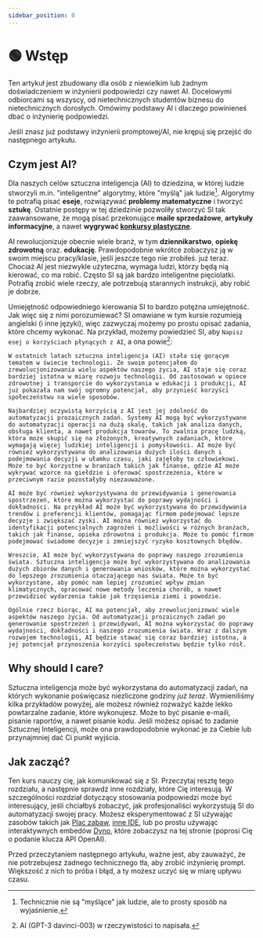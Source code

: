 ```yaml
---
sidebar_position: 0
---
```


# 🟢 Wstęp

Ten artykuł jest zbudowany dla osób z niewielkim lub żadnym doświadczeniem w inżynierii podpowiedzi
czy nawet AI. Docelowymi odbiorcami są wszyscy, od nietechnicznych
studentów biznesu do nietechnicznych dorosłych. Omówimy podstawy AI i dlaczego powinieneś
dbać o inżynierię podpowiedzi.

Jeśli znasz już podstawy inżynierii promptowej/AI, nie krępuj się przejść do następnego artykułu.

## Czym jest AI?

Dla naszych celów sztuczna inteligencja (AI) to dziedzina, w której ludzie stworzyli m.in.
"inteligentne" algorytmy, które "myślą" jak ludzie[^1]. Algorytmy te potrafią pisać **eseje**,
rozwiązywać **problemy matematyczne** i tworzyć **sztukę**. Ostatnie postępy w tej dziedzinie pozwoliły stworzyć SI
tak zaawansowane, że mogą pisać przekonujące **maile sprzedażowe**, **artykuły informacyjne**, a nawet
**wygrywać [konkursy plastyczne](https://impakter.com/art-made-by-ai-wins-fine-arts-competition/)**.

AI rewolucjonizuje obecnie wiele branż, w tym **dziennikarstwo**, **opiekę zdrowotną** oraz.
**edukację**. Prawdopodobnie wkrótce zobaczysz ją w swoim miejscu pracy/klasie, jeśli jeszcze tego nie zrobiłeś.
już teraz. Chociaż AI jest niezwykle użyteczna, wymaga ludzi, którzy będą nią kierować, co ma robić.
Często SI są jak bardzo inteligentne pięciolatki. Potrafią zrobić wiele rzeczy, ale potrzebują
starannych instrukcji, aby robić je dobrze.

Umiejętność odpowiedniego kierowania SI to bardzo potężna umiejętność. Jak więc się z nimi porozumiewać?
SI omawiane w tym kursie rozumieją angielski (i inne języki),
więc zazwyczaj możemy po prostu opisać zadania, które chcemy wykonać. Na przykład, możemy powiedzieć SI, aby
`Napisz esej o korzyściach płynących z AI`, a ona powie[^2]:

```
W ostatnich latach sztuczna inteligencja (AI) stała się gorącym tematem w świecie technologii. Ze swoim potencjałem do zrewolucjonizowania wielu aspektów naszego życia, AI staje się coraz bardziej istotna w miarę rozwoju technologii. Od zastosowań w opiece zdrowotnej i transporcie do wykorzystania w edukacji i produkcji, AI już pokazała nam swój ogromny potencjał, aby przynieść korzyści społeczeństwu na wiele sposobów.

Najbardziej oczywistą korzyścią z AI jest jej zdolność do automatyzacji prozaicznych zadań. Systemy AI mogą być wykorzystywane do automatyzacji operacji na dużą skalę, takich jak analiza danych, obsługa klienta, a nawet produkcja towarów. To zwalnia pracę ludzką, która może skupić się na złożonych, kreatywnych zadaniach, które wymagają więcej ludzkiej inteligencji i pomysłowości. AI może być również wykorzystywana do analizowania dużych ilości danych i podejmowania decyzji w ułamku czasu, jaki zajęłoby to człowiekowi. Może to być korzystne w branżach takich jak finanse, gdzie AI może wykrywać wzorce na giełdzie i oferować spostrzeżenia, które w przeciwnym razie pozostałyby niezauważone.

AI może być również wykorzystywana do przewidywania i generowania spostrzeżeń, które można wykorzystać do poprawy wydajności i dokładności. Na przykład AI może być wykorzystywana do przewidywania trendów i preferencji klientów, pomagając firmom podejmować lepsze decyzje i zwiększać zyski. AI można również wykorzystać do identyfikacji potencjalnych zagrożeń i możliwości w różnych branżach, takich jak finanse, opieka zdrowotna i produkcja. Może to pomóc firmom podejmować świadome decyzje i zmniejszyć ryzyko kosztownych błędów.

Wreszcie, AI może być wykorzystywana do poprawy naszego zrozumienia świata. Sztuczna inteligencja może być wykorzystywana do analizowania dużych zbiorów danych i generowania wniosków, które można wykorzystać do lepszego zrozumienia otaczającego nas świata. Może to być wykorzystane, aby pomóc nam lepiej zrozumieć wpływ zmian klimatycznych, opracować nowe metody leczenia chorób, a nawet przewidzieć wydarzenia takie jak trzęsienia ziemi i powodzie.

Ogólnie rzecz biorąc, AI ma potencjał, aby zrewolucjonizować wiele aspektów naszego życia. Od automatyzacji prozaicznych zadań po generowanie spostrzeżeń i przewidywań, AI można wykorzystać do poprawy wydajności, dokładności i naszego zrozumienia świata. Wraz z dalszym rozwojem technologii, AI będzie stawać się coraz bardziej istotna, a jej potencjał przynoszenia korzyści społeczeństwu będzie tylko rósł.
```

## Why should I care?

Sztuczna inteligencja może być wykorzystana do automatyzacji zadań, na których wykonanie poświęcasz niezliczone godziny *już teraz*.
Wymieniliśmy kilka przykładów powyżej, ale możesz również rozważyć każde lekko powtarzalne zadanie, które wykonujesz.
Może to być pisanie e-maili, pisanie raportów, a nawet pisanie kodu. Jeśli możesz opisać to zadanie
Sztucznej Inteligencji, może ona prawdopodobnie wykonać je za Ciebie lub przynajmniej dać Ci punkt wyjścia.

## Jak zacząć?

Ten kurs nauczy cię, jak komunikować się z SI.
Przeczytaj resztę tego rozdziału, a następnie sprawdź inne rozdziały, które Cię interesują.
W szczególności rozdział dotyczący stosowania podpowiedzi może być interesujący, jeśli chciałbyś
zobaczyć, jak profesjonaliści wykorzystują SI do automatyzacji swojej pracy. Możesz eksperymentować z SI
używając zasobów takich jak [Plac zabaw](https://beta.openai.com/playground), [inne IDE](https://learnprompting.org/docs/tooling/IDEs/intro), lub po prostu używając interaktywnych embedów [Dyno](https://trydyno.com), które zobaczysz na tej stronie (poprosi Cię o podanie klucza API OpenAI).

Przed przeczytaniem następnego artykułu, ważne jest, aby zauważyć, że nie potrzebujesz żadnego technicznego tła, aby zrobić inżynierię prompt. Większość z nich to próba i błąd, a ty możesz uczyć się w miarę upływu czasu.


[^1]: Technicznie nie są "myślące" jak ludzie, ale to prosty sposób na wyjaśnienie.
[^2]: AI (GPT-3 davinci-003) w rzeczywistości to napisała.

